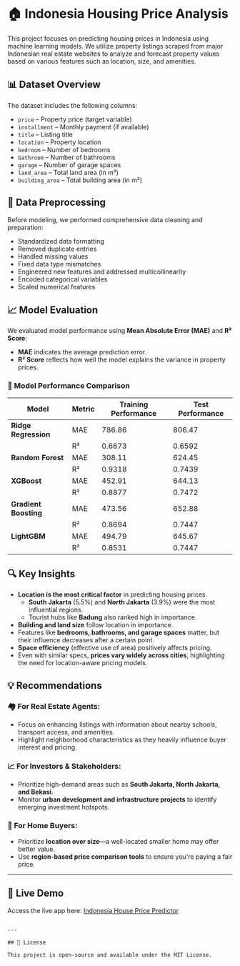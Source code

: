 # 🏠 Indonesia Housing Price Analysis

This project focuses on predicting housing prices in Indonesia using machine learning models. We utilize property listings scraped from major Indonesian real estate websites to analyze and forecast property values based on various features such as location, size, and amenities.

## 📊 Dataset Overview

The dataset includes the following columns:

- `price` – Property price (target variable)  
- `installment` – Monthly payment (if available)  
- `title` – Listing title  
- `location` – Property location  
- `bedroom` – Number of bedrooms  
- `bathroom` – Number of bathrooms  
- `garage` – Number of garage spaces  
- `land_area` – Total land area (in m²)  
- `building_area` – Total building area (in m²)

## 🔧 Data Preprocessing

Before modeling, we performed comprehensive data cleaning and preparation:

- Standardized data formatting  
- Removed duplicate entries  
- Handled missing values  
- Fixed data type mismatches  
- Engineered new features and addressed multicollinearity  
- Encoded categorical variables  
- Scaled numerical features

## 📈 Model Evaluation

We evaluated model performance using **Mean Absolute Error (MAE)** and **R² Score**:
- **MAE** indicates the average prediction error.
- **R² Score** reflects how well the model explains the variance in property prices.

### 🧪 Model Performance Comparison

| Model                   | Metric | Training Performance | Test Performance |
|-------------------------|--------|-----------------------|------------------|
| **Ridge Regression**    | MAE    | 786.86                | 806.47           |
|                         | R²     | 0.6673                | 0.6592           |
| **Random Forest**       | MAE    | 308.11                | 624.45           |
|                         | R²     | 0.9318                | 0.7439           |
| **XGBoost**             | MAE    | 452.91                | 644.13           |
|                         | R²     | 0.8877                | 0.7472           |
| **Gradient Boosting**   | MAE    | 473.56                | 652.88           |
|                         | R²     | 0.8694                | 0.7447           |
| **LightGBM**            | MAE    | 494.79                | 645.67           |
|                         | R²     | 0.8531                | 0.7447           |

## 🔍 Key Insights

- **Location is the most critical factor** in predicting housing prices.
  - **South Jakarta** (5.5%) and **North Jakarta** (3.9%) were the most influential regions.
  - Tourist hubs like **Badung** also ranked high in importance.
- **Building and land size** follow location in importance.
- Features like **bedrooms, bathrooms, and garage spaces** matter, but their influence decreases after a certain point.
- **Space efficiency** (effective use of area) positively affects pricing.
- Even with similar specs, **prices vary widely across cities**, highlighting the need for location-aware pricing models.

## 💡 Recommendations

### 🏘️ For Real Estate Agents:
- Focus on enhancing listings with information about nearby schools, transport access, and amenities.
- Highlight neighborhood characteristics as they heavily influence buyer interest and pricing.

### 📈 For Investors & Stakeholders:
- Prioritize high-demand areas such as **South Jakarta, North Jakarta, and Bekasi**.
- Monitor **urban development and infrastructure projects** to identify emerging investment hotspots.

### 🏡 For Home Buyers:
- Prioritize **location over size**—a well-located smaller home may offer better value.
- Use **region-based price comparison tools** to ensure you're paying a fair price.

---

## 🔗 Live Demo

Access the live app here: [Indonesia House Price Predictor](https://indonesia-house-price.streamlit.app/)
```

---

## 📄 License

This project is open-source and available under the MIT License.
